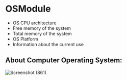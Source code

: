 # OSModule
* OS CPU architecture
* Free memory of the system
* Total memory of the system
* OS Platform
* Information about the current use

## About Computer Operating System:
![Screenshot (861)](https://user-images.githubusercontent.com/84233147/136544565-ef20049d-6492-4f04-b63a-ad0a8bf31438.png)
